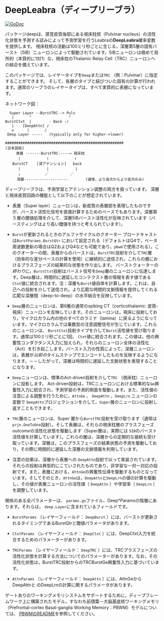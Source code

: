 # DeepLeabra（ディープリーブラ）

[![GoDoc](https://godoc.org/github.com/emer/leabra/deep?status.svg)](https://godoc.org/github.com/emer/leabra/deep)

パッケージdeepは、感覚皮質後部にある視床枕核（Pulvinar nucleus）の活性化状態を予測する試みによって予測学習を行うLeabraの**DeepLeabra**確率変数を提供します。
視床枕核の活動は100ミリ秒ごとに生じる，深層第5層の固有バースト（5IB）ニューロンによって駆動されています。5IBニューロンは極めて局所的（本質的に1対1）な，視床枕のThalamic Relay Cell（TRC）ニューロンへの結合を備えています。

このパッケージでは、レイヤータイプを`Deep`または`TRC` （例：Pulvinar）に指定することができます。
そして、各層のタイプと結びついた固有の計算が行われます。通常のリーブラのレイヤータイプは，すべて実質的に表層になっています。

ネットワーク図：

```
  Super Layer --BurstTRC--> Pulv
   |       ^                 ^
BurstCtxt  |        - Back -/
   |    [DeepAttn] /
   v      |       /
 Deep Layer -----   (typically only for higher->lower)

######################################################
[日本語版]
　　　表層 -------BurstTRC-----→ 視床枕
　　　 |　　　       ↑　　　　　　　↑
　　BurstCT    [深アテンション]   back
　　　 |　　　       |　　　       |
　　　 ↓　　　      ／　　　　　　／
　　  深層--------------------        (通常，より高次からより低次のみ)
```

ディープリーブラは、予測学習とアテンション調整の両方を扱っています。
深層と視床皮質回路の機能として以下のことが想定されています。

- 表層（Super layer）ニューロンは，新皮質の表層部を表現したものですが、バースト活性化信号を直接計算するためのベースでもあります。深層第５層の閾値処理を介して、深層5IBバースト活性化が反映されています（バースティングはより高い閾値を持つと考えられています）。

- `Burst`が更新されるときのアルファサイクルのクオーター
    ブロードキャストは`BurstParams.BurstQtr` において設定される（デフォルトはQ4で，ベータ周波数更新の場合はQ2およびQ4なども可能であり，`pbwm`で使用される）。このクオーターの間、表層からのバーストは，`BurstTRC`投射を介して`TRC`層（効率的な差分ベースの計算を使用）に継続的に送信され，これらの層におけるプラスフェーズの結果的な状態を作り出します。
    バーストクォーターの*終わり*に，`BurstCtxt`投射はバースト信号を`Deep`層のニューロンに伝達します。Deep層は，時間的に遅延したコンテクスト層の情報を表す値である`Ctxt`値に統合されます。注：深層も`Burst`値自体を計算します。これは、自己への投射を介して送信され，より広範な時間的文脈情報を提供してくれる広範な深層間（deep-to-deep）の水平結合を反映しています。

- `Deep`層のニューロンは、第6層の通常のspiking CT（corticothalamic: 皮質-視床）ニューロンを反映しています。そのニューロンは，視床に投射しており，マイクロカラム内の他のすべてのラミナ（lamina）に戻るようになっています。マイクロカラムでは乗数型の注意調整信号が生じています。これらのニューロンは、 `BurstCtxt`投射タイプを介して`Burst`活性値を受け取ります。通常は100ミリ秒ごとに1回、 `Ctxt`値に統合されます。この値は，他の興奮性コンダクタンス入力に加えられ，それらのニューロン全体の活性化（Act）を引き起こします。バースト入力の性質によって，深層ニューロンは，表層が*以前の*タイムステップでエンコードしたものを反映するようになります。－－したがって，深層は時間的に遅延した文脈状態を表現することになります。

- `Deep`ニューロンは、標準のAct-driven投射を介して`TRC` （視床枕）ニューロンに投影します。
    Act-driven投射は，TRCニューロンにおける標準的な`Ge`興奮性入力に統合され，予測学習の予測的側面を駆動します。また、活性値の注意による調整を行うために，`AttnGe` 、 `DeepAttn` ，`DeepLrn` ニューロンの変数で `DeepAttn`プロジェクションを介して，`Super`層のニューロンに投射し返すこともできます。

- `TRC`層のニューロンは、Super 層から`BurstTRC`投射を受け取ります（通常は
    `prjn.OneToOne`投射）。そして表層は，それらの視床枕層のプラスフェーズ*outcome*の活性化状態を駆動します（Super層は，実際には `5IB`のバースト活性値を計算しています）。これらの層は、深層からの定期的な接続も受け取っています。深層は，このプラスフェーズの結果状態の予測を駆動しており，その際に時間的に遅延した深層の文脈情報を利用しています。

- 注意の効果は、深層から表層への `DeepAttn`投射で以って実装されています。それらの投射は典型的にこていされたものであり，非学習な一対一対応の投射です。また，表層における，`AttnGe`の興奮性伝導を駆動するものとなっています。そしてそのとき，`AttnGe`は，`DeepAttn`と`DeepLrn`の値の計算を駆動し，その値が表層ニューロンの活性値（ `DeepAttn` ）や学習率（ `DeepLrn` ）を調整しています。

関係のある全パラメーターは、 `params.go`ファイル、Deep*Paramsの階層にあります。それらは， `deep.Layer`に含まれているフィールドです。

- `BurstParams` （レイヤーフィールド： `DeepBurst` ）には、バーストが更新されるタイミングであるBurstQtrと閾値パラメータがあります。

- `CtxtParams` （レイヤーフィールド： `DeepCtxt` ）には、DeepCtxt入力を統合するためのパラメーターがあります。

- `TRCParams` （レイヤーフィールド： `DeepTRC` ）には、TRCプラスフェーズの活性化状態を計算する方法についてのパラメーターがあります。なお，その活性化状態は，BurstTRC投射からのTRCBurstGe興奮性入力に基づいています。

- `AttnParams` （レイヤーフィールド： `DeepAttn` ）には、AttnGeからDeepAttnと
    のDeepLrnの計算に関するパラメータがあります。

ゲートありのワーキングメモリシステムをサポートするために，ディープフレームワーク上に構築されたモデル，すなわち前頭葉－大脳基底核ワーキングメモリ（Prefrontal-cortex Basal-ganglia Working Memory：PBWM）モデルについては、 [PBWMのREADME](https://github.com/emer/leabra/blob/master/pbwm/README.md)を参照してください。
